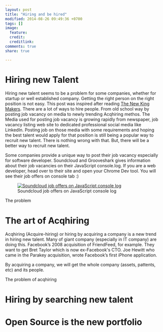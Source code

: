 ```yaml
---
layout: post
title: "Hiring and be hired"
modified: 2014-08-26 09:49:36 +0700
tags: []
image:
  feature: 
  credit: 
  creditlink: 
comments: true
share: true

---
```


# Hiring new Talent
Hiring new talent seems to be a problem for some companies, whether for startup or well established company. Getting the right person on the right position is not easy. This post was inspired after reading [The New King Makers](http://thenewkingmakers.com/). There are a lot of ways to hire people. From old school way by posting job vacancy on media to newly trending Acqhiring methos. The Media used for posting job vacancy is growing rapidly from newspaper, job vacancy listing web site to dedicated professional social media like LinkedIn. Posting job on those media with some requirements and hoping the best talent would apply for that position is still being a popular way to recruit new talent. There is nothing wrong with that. But, there will be a better way to recruit new talent.

Some companies provide a unique way to post their job vacancy especially for software developer. Soundcloud and Grooveshark gives information about their job vacancies on their JavaScript console.log. If you are a web developer, head over to their site and open your Chrome Dev tool. You will see their job offers on console tab :)

<figure class="center">
	<a href="{{ site.url }}/images/posts/hiring-and-be-hired/soundcloud-hiring.png"><img src="{{ site.url }}/images/posts/hiring-and-be-hired/soundcloud-hiring.png" alt="Soundcloud job offers on JavaScript console log"></a>
	<figcaption>Soundcloud job offers on JavaScript console log</figcaption>
</figure>

The problem 

# The art of Acqhiring
Acqhiring (Acquire-hiring) or hiring by acquiring a company is a new trend in hiring new talent. Many of giant company (especially in IT company) are doing this. Facebook’s 2008 acquisition of FriendFeed, for example. They want to get Bret Taylor which is now ex-Facebook's CTO. Joe Hewitt who came in the Parakey acquisition, wrote Facebook’s first iPhone application.

By acquiring a company, we will get the whole company (assets, pattents, etc) and its people.

The problem of acqhiring

# Hiring by searching new talent

# Open Source is the new portfolio
